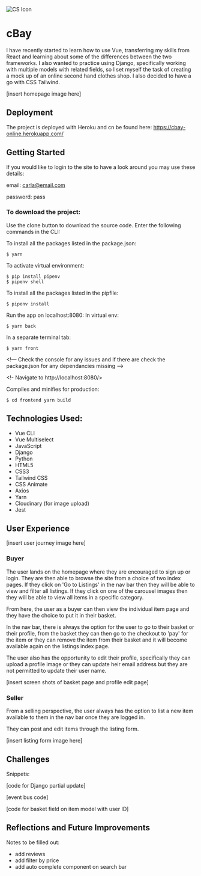 ![CS Icon](/readme-assets/favicon.ico) 

# cBay

I have recently started to learn how to use Vue, transferring my skills from React and learning about some of the differences between the two frameworks. I also wanted to practice using Django, specifically working with multiple models with related fields, so I set myself the task of creating a mock up of an online second hand clothes shop. I also decided to have a go with CSS Tailwind.

[insert homepage image here]

## Deployment
The project is deployed with Heroku and cn be found here: https://cbay-online.herokuapp.com/


## Getting Started

If you would like to login to the site to have a look around you may use these details:

email: carla@email.com

password: pass

### To download the project:

Use the clone button to download the source code. Enter the following commands in the CLI:

To install all the packages listed in the package.json:
```
$ yarn
```
To activate virtual environment: 
```
$ pip install pipenv
$ pipenv shell
```
To install all the packages listed in the pipfile:
```
$ pipenv install
```
Run the app on localhost:8080: 
In virtual env:
```
$ yarn back
```
In a separate terminal tab:
```
$ yarn front
```
<!— Check the console for any issues and if there are check the package.json for any dependancies missing —>

<!- Navigate to http://localhost:8080/>

Compiles and minifies for production:
```
$ cd frontend yarn build
```

## Technologies Used:

- Vue CLI
- Vue Multiselect
- JavaScript
- Django
- Python 
- HTML5
- CSS3
- Tailwind CSS
- CSS Animate
- Axios
- Yarn
- Cloudinary (for image upload)
- Jest

## User Experience

[insert user journey image here]

### Buyer

The user lands on the homepage where they are encouraged to sign up or login. 
They are then able to browse the site from a choice of two index pages. If they click on 'Go to Listings' in the nav bar then they will be able to view and filter all listings. If they click on one of the carousel images then they will be able to view all items in a specific category. 

From here, the user as a buyer can then view the individual item page and they have the choice to put it in their basket.

In the nav bar, there is always the option for the user to go to their basket or their profile, from the basket they can then go to the checkout to 'pay' for the item or they can remove the item from their basket and it will become available again on the listings index page. 

The user also has the opportunity to edit their profile, specifically they can upload a profile image or they can update heir email address but they are not permitted to update their user name.  

[insert screen shots of basket page and profile edit page]

### Seller

From a selling perspective, the user always has the option to list a new item available to them in the nav bar once they are logged in. 

They can post and edit items through the listing form.

[insert listing form image here]

## Challenges 

Snippets:

[code for Django partial update]

[event bus code]

[code for basket field on item model with user ID]

## Reflections and Future Improvements

Notes to be filled out:
- add reviews
- add filter by price
- add auto complete component on search bar